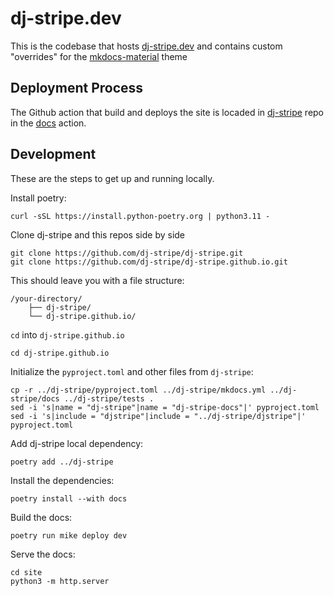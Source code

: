 # dj-stripe.dev

This is the codebase that hosts [dj-stripe.dev](https://dj-stripe.dev/) and contains custom "overrides" for the [mkdocs-material](https://github.com/squidfunk/mkdocs-material) theme

## Deployment Process
The Github action that build and deploys the site is locaded in [dj-stripe](https://github.com/dj-stripe/dj-stripe) repo in the [docs](https://github.com/dj-stripe/dj-stripe/blob/b2dff48f2c3bbef445c6ff3d99f44df6a7576ff6/.github/workflows/docs.yml) action.

## Development

These are the steps to get up and running locally.

Install poetry:

```
curl -sSL https://install.python-poetry.org | python3.11 -
```

Clone dj-stripe and this repos side by side

```
git clone https://github.com/dj-stripe/dj-stripe.git
git clone https://github.com/dj-stripe/dj-stripe.github.io.git
```

This should leave you with a file structure:
```
/your-directory/
    ├── dj-stripe/
    └── dj-stripe.github.io/
```

`cd` into `dj-stripe.github.io`
```
cd dj-stripe.github.io
```


Initialize the `pyproject.toml` and other files from `dj-stripe`:

```
cp -r ../dj-stripe/pyproject.toml ../dj-stripe/mkdocs.yml ../dj-stripe/docs ../dj-stripe/tests .
sed -i 's|name = "dj-stripe"|name = "dj-stripe-docs"|' pyproject.toml
sed -i 's|include = "djstripe"|include = "../dj-stripe/djstripe"|' pyproject.toml
```

Add dj-stripe local dependency:

```
poetry add ../dj-stripe
```

Install the dependencies:

```
poetry install --with docs
```

Build the docs:

```
poetry run mike deploy dev
```

Serve the docs:

```
cd site
python3 -m http.server
```
